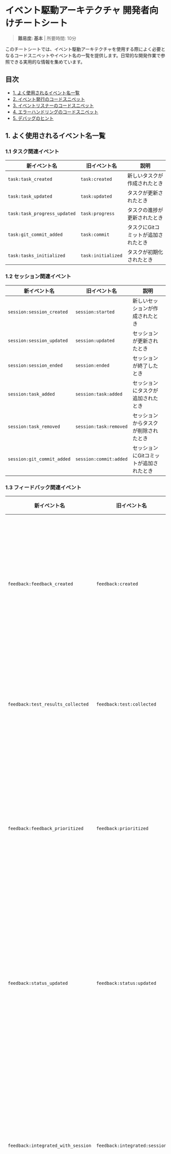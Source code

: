 # イベント駆動アーキテクチャ 開発者向けチートシート

> **難易度: 基本** | 所要時間: 10分

このチートシートでは、イベント駆動アーキテクチャを使用する際によく必要となるコードスニペットやイベント名の一覧を提供します。日常的な開発作業で参照できる実用的な情報を集めています。

## 目次
- [1. よく使用されるイベント名一覧](#1-よく使用されるイベント名一覧)
- [2. イベント発行のコードスニペット](#2-イベント発行のコードスニペット)
- [3. イベントリスナーのコードスニペット](#3-イベントリスナーのコードスニペット)
- [4. エラーハンドリングのコードスニペット](#4-エラーハンドリングのコードスニペット)
- [5. デバッグのヒント](#5-デバッグのヒント)

## 1. よく使用されるイベント名一覧

### 1.1 タスク関連イベント

| 新イベント名 | 旧イベント名 | 説明 |
|------------|------------|------|
| `task:task_created` | `task:created` | 新しいタスクが作成されたとき |
| `task:task_updated` | `task:updated` | タスクが更新されたとき |
| `task:task_progress_updated` | `task:progress` | タスクの進捗が更新されたとき |
| `task:git_commit_added` | `task:commit` | タスクにGitコミットが追加されたとき |
| `task:tasks_initialized` | `task:initialized` | タスクが初期化されたとき |

### 1.2 セッション関連イベント

| 新イベント名 | 旧イベント名 | 説明 |
|------------|------------|------|
| `session:session_created` | `session:started` | 新しいセッションが作成されたとき |
| `session:session_updated` | `session:updated` | セッションが更新されたとき |
| `session:session_ended` | `session:ended` | セッションが終了したとき |
| `session:task_added` | `session:task:added` | セッションにタスクが追加されたとき |
| `session:task_removed` | `session:task:removed` | セッションからタスクが削除されたとき |
| `session:git_commit_added` | `session:commit:added` | セッションにGitコミットが追加されたとき |

### 1.3 フィードバック関連イベント

| 新イベント名 | 旧イベント名 | 説明 |
|------------|------------|------|
| `feedback:feedback_created` | `feedback:created` | 新しいフィードバックが作成されたとき |
| `feedback:test_results_collected` | `feedback:test:collected` | テスト結果が収集されたとき |
| `feedback:feedback_prioritized` | `feedback:prioritized` | フィードバックが優先順位付けされたとき |
| `feedback:status_updated` | `feedback:status:updated` | フィードバックのステータスが更新されたとき |
| `feedback:integrated_with_session` | `feedback:integrated:session` | フィードバックがセッションと統合されたとき |
| `feedback:integrated_with_task` | `feedback:integrated:task` | フィードバックがタスクと統合されたとき |

### 1.4 システム関連イベント

| 新イベント名 | 旧イベント名 | 説明 |
|------------|------------|------|
| `system:initialized` | `system:init` | システムが初期化されたとき |
| `system:shutdown` | `system:exit` | システムがシャットダウンされたとき |

### 1.5 ストレージ関連イベント

| 新イベント名 | 旧イベント名 | 説明 |
|------------|------------|------|
| `storage:file_read` | `storage:file:read` | ファイルが読み込まれたとき |
| `storage:file_write` | `storage:file:write` | ファイルが書き込まれたとき |
| `storage:file_delete` | `storage:file:delete` | ファイルが削除されたとき |

## 2. イベント発行のコードスニペット

### 2.1 基本的なイベント発行

```javascript
// 基本的なイベント発行
eventEmitter.emit('task:task_created', { 
  id: 'T001', 
  title: 'タスクの作成'
});
```

### 2.2 標準化されたイベント発行

```javascript
// 標準化されたイベント発行
eventEmitter.emitStandardized('task', 'task_created', { 
  id: 'T001', 
  title: 'タスクの作成'
});
```

### 2.3 コンテキスト付きイベント発行

```javascript
// コンテキストの作成
const context = this._createContext('createTask', { taskId: 'T001' });

// コンテキスト付きイベント発行
this._emitEvent('task', 'task_created', { 
  id: 'T001', 
  title: 'タスクの作成'
}, context);
```

### 2.4 非同期イベント発行

```javascript
// 非同期イベント発行
await eventEmitter.emitStandardizedAsync('task', 'task_created', { 
  id: 'T001', 
  title: 'タスクの作成'
});
```

### 2.5 エラーイベント発行

```javascript
// エラーイベント発行
this._emitErrorEvent(error, 'createTask', context, { 
  taskData: { title: 'タスクの作成' }
});
```

### 2.6 アダプターでのイベント発行パターン

```javascript
async createTask(taskData, context = null) {
  // コンテキストがない場合は新しく作成
  context = context || this._createContext('createTask', { taskData });
  
  try {
    // パラメータの検証
    this._validateParams(taskData, ['title']);
    
    // タスクの作成
    const task = await this.manager.createTask(taskData);
    
    // イベントの発行
    this._emitEvent('task', 'task_created', task, context);
    
    return task;
  } catch (error) {
    // エラー処理
    return this._handleError(error, 'createTask', context, { taskData });
  }
}
```

## 3. イベントリスナーのコードスニペット

### 3.1 基本的なリスナー登録

```javascript
// 基本的なイベントリスナー
const removeListener = eventEmitter.on('task:task_created', (data) => {
  console.log(`タスクが作成されました: ${data.title}`);
});

// リスナーの解除
removeListener();
```

### 3.2 ワイルドカードリスナー

```javascript
// ワイルドカードリスナー（タスク関連のすべてのイベントを購読）
eventEmitter.on('task:*', (data, eventName) => {
  console.log(`タスク関連イベント: ${eventName}`);
});

// 複数のコンポーネントのイベントを購読
eventEmitter.on('*:created', (data, eventName) => {
  console.log(`作成イベント: ${eventName}`);
});
```

### 3.3 一度だけ実行されるリスナー

```javascript
// 一度だけ実行されるリスナー
eventEmitter.once('system:initialized', (data) => {
  console.log('システムが初期化されました');
});
```

### 3.4 非同期リスナー

```javascript
// 非同期リスナー
eventEmitter.on('task:task_created', async (data) => {
  // 非同期処理
  await someAsyncFunction(data);
  console.log('非同期処理が完了しました');
});
```

### 3.5 イベント連鎖のリスナー

```javascript
// タスク作成時にセッションを自動的に作成するリスナー
eventEmitter.on('task:task_created', async (data) => {
  try {
    // セッションの作成
    const session = await sessionAdapter.createNewSession();
    
    // タスクをセッションに関連付け
    await sessionAdapter.addTaskToSession(
      session.session_handover.session_id,
      data.id
    );
    
    console.log(`タスク ${data.id} をセッション ${session.session_handover.session_id} に関連付けました`);
  } catch (error) {
    console.error('セッション作成中にエラーが発生しました:', error);
  }
});
```

### 3.6 コンテキスト付きイベントのリスナー

```javascript
// コンテキスト付きイベントのリスナー
eventEmitter.on('task:task_created', (data) => {
  if (data._context) {
    console.log(`コンテキストID: ${data._context}`);
  }
});
```

## 4. エラーハンドリングのコードスニペット

### 4.1 エラー状態の設定

```javascript
// エラー状態の設定
context.setError(error, 'TaskManager', 'createTask', { 
  taskId: 'T001',
  additionalInfo: '追加情報'
});
```

### 4.2 エラー状態のチェック

```javascript
// エラー状態のチェック
if (context.hasError()) {
  console.log('エラーが発生しています');
  console.log('エラー詳細:', context.getInfo().errorDetails);
  return; // 処理を中断
}
```

### 4.3 エラーイベントのリスナー

```javascript
// エラーイベントのリスナー
eventEmitter.on('error', (errorData) => {
  console.error(`エラーが発生しました: ${errorData.message}`);
  console.error('コンポーネント:', errorData.component);
  console.error('操作:', errorData.operation);
  console.error('詳細:', errorData.details);
});
```

### 4.4 try-catchパターン

```javascript
// try-catchパターン
try {
  // 何らかの処理
  throw new Error('テストエラー');
} catch (error) {
  // エラー処理
  if (context) {
    context.setError(error, 'Component', 'operation', { details });
  }
  
  // エラーイベントを発行
  this._emitErrorEvent(error, 'operation', context, { details });
  
  // エラー情報を返す
  return {
    error: true,
    message: error.message,
    code: error.code || 'UNKNOWN_ERROR'
  };
}
```

### 4.5 BaseAdapterのエラーハンドリング

```javascript
// BaseAdapterのエラーハンドリング
return this._handleError(error, 'createTask', context, { 
  taskData,
  additionalInfo: '追加情報'
});
```

## 5. デバッグのヒント

### 5.1 イベント履歴の活用

```javascript
// イベント履歴の取得
const history = eventEmitter.getEventHistory();
console.log('最近のイベント:', history);

// 最新の10件のイベントを取得
const recentEvents = eventEmitter.getEventHistory(10);
console.log('最新のイベント:', recentEvents);
```

### 5.2 デバッグモードの有効化

```javascript
// デバッグモードの有効化
eventEmitter.setDebugMode(true);

// イベント発行（詳細なログが出力される）
eventEmitter.emitStandardized('task', 'task_created', { id: 'T001' });
```

### 5.3 コンテキストIDによるトレース

```javascript
// コンテキスト情報の取得
const contextInfo = context.getInfo();
console.log('コンテキストID:', contextInfo.id);
console.log('開始時刻:', contextInfo.startTime);
console.log('経過時間:', contextInfo.duration);
console.log('エラー状態:', contextInfo.hasError);
console.log('エラー詳細:', contextInfo.errorDetails);
console.log('メタデータ:', contextInfo.metadata);
```

### 5.4 リスナーの数の確認

```javascript
// リスナーの数を確認
const count = eventEmitter.listenerCount('task:task_created');
console.log(`リスナーの数: ${count}`);

// 登録されているイベント一覧を取得
const events = eventEmitter.getRegisteredEvents();
console.log('登録されているイベント:', events);

// 登録されているワイルドカードパターン一覧を取得
const patterns = eventEmitter.getRegisteredWildcardPatterns();
console.log('登録されているワイルドカードパターン:', patterns);
```

### 5.5 イベント発行のデバッグ

```javascript
// イベント発行前にログ出力
console.log('イベント発行前:', { component: 'task', action: 'task_created', data });

// イベント発行
this._emitEvent('task', 'task_created', data, context);

// イベント発行後にログ出力
console.log('イベント発行後');
```

### 5.6 リスナー内でのデバッグ

```javascript
// リスナー内でのデバッグ
eventEmitter.on('task:task_created', (data) => {
  console.log('リスナーが呼び出されました');
  console.log('データ:', data);
  console.log('タイムスタンプ:', data.timestamp);
  console.log('コンテキストID:', data._context);
});
```

## 関連ドキュメント

- [クイックスタートガイド](./event-driven-quickstart.md) - イベント駆動アーキテクチャの基本的な使用方法
- [イベント駆動アーキテクチャガイド](./event-driven-architecture-guide.md) - イベント駆動アーキテクチャの詳細な説明
- [イベント名標準化ガイド](./event-naming-convention.md) - イベント名の命名規則と標準化ガイドライン
- [操作コンテキスト活用ガイド](./operation-context-guide.md) - 操作コンテキストの詳細な使用方法

## 次のステップ

このチートシートで基本的なコードスニペットを理解したら、次のステップとして以下のドキュメントを参照してください：

- [イベント名標準化ガイド](./event-naming-convention.md) - イベント名の命名規則について詳しく学ぶ
- [操作コンテキスト活用ガイド](./operation-context-guide.md) - 操作コンテキストの高度な使用方法を学ぶ
